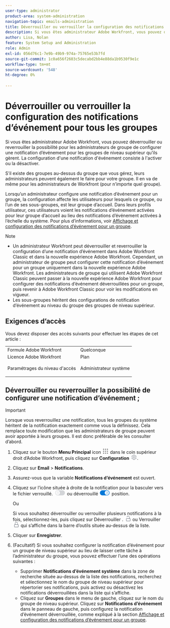 ```yaml
---
user-type: administrator
product-area: system-administration
navigation-topic: emails-administration
title: Déverrouiller ou verrouiller la configuration des notifications d’événement pour tous les groupes
description: Si vous êtes administrateur Adobe Workfront, vous pouvez déverrouiller ou reverrouiller la possibilité pour les administrateurs de groupe de configurer une notification d’événement pour les groupes de niveau supérieur qu’ils gèrent. La configuration d'une notification d'événement consiste à l'activer ou la désactiver.
author: Lisa, Nolan
feature: System Setup and Administration
role: Admin
exl-id: 056d76c1-7e9b-49b9-974a-75765e53b7fd
source-git-commit: 1c0a656f2603c5decabd2bb4e88da1b9530f9e1c
workflow-type: tm+mt
source-wordcount: '548'
ht-degree: 0%

---
```


# Déverrouiller ou verrouiller la configuration des notifications d’événement pour tous les groupes

Si vous êtes administrateur Adobe Workfront, vous pouvez déverrouiller ou reverrouiller la possibilité pour les administrateurs de groupe de configurer une notification d’événement pour les groupes de niveau supérieur qu’ils gèrent. La configuration d&#39;une notification d&#39;événement consiste à l&#39;activer ou la désactiver.

S’il existe des groupes au-dessus du groupe que vous gérez, leurs administrateurs peuvent également le faire pour votre groupe. Il en va de même pour les administrateurs de Workfront (pour n’importe quel groupe).

Lorsqu’un administrateur configure une notification d’événement pour un groupe, la configuration affecte les utilisateurs pour lesquels ce groupe, ou l’un de ses sous-groupes, est leur groupe d’accueil. Dans leurs profils utilisateur, ces utilisateurs voient les notifications d’événement activées pour leur groupe d’accueil au lieu des notifications d’événement activées à l’échelle du système. Pour plus d’informations, voir [Affichage et configuration des notifications d’événement pour un groupe](../../../administration-and-setup/manage-groups/create-and-manage-groups/view-and-configure-event-notifications-group.md).

>[!NOTE]
>
>* Un administrateur Workfront peut déverrouiller et reverrouiller la configuration d’une notification d’événement dans Adobe Workfront Classic et dans la nouvelle expérience Adobe Workfront. Cependant, un administrateur de groupe peut configurer cette notification d’événement pour un groupe uniquement dans la nouvelle expérience Adobe Workfront. Les administrateurs de groupe qui utilisent Adobe Workfront Classic peuvent passer à la nouvelle expérience Adobe Workfront pour configurer des notifications d’événement déverrouillées pour un groupe, puis revenir à Adobe Workfront Classic pour voir les modifications en vigueur.
>* Les sous-groupes héritent des configurations de notification d’événement au niveau du groupe des groupes de niveau supérieur.
>

## Exigences d’accès

Vous devez disposer des accès suivants pour effectuer les étapes de cet article :

<table style="table-layout:auto"> 
 <col> 
 <col> 
 <tbody> 
  <tr> 
   <td role="rowheader">Formule Adobe Workfront</td> 
   <td>Quelconque</td> 
  </tr> 
  <tr> 
   <td role="rowheader">Licence Adobe Workfront</td> 
   <td>Plan</td> 
  </tr> 
  <tr> 
   <td role="rowheader">Paramétrages du niveau d'accès</td> 
   <td> <p>Administrateur système</p> </td> 
  </tr> 
 </tbody> 
</table>

## Déverrouiller ou reverrouiller la possibilité de configurer une notification d’événement ;

>[!IMPORTANT]
>
>Lorsque vous reverrouillez une notification, tous les groupes du système héritent de la notification exactement comme vous la définissez. Cela remplace toute modification que les administrateurs de groupe peuvent avoir apportée à leurs groupes. Il est donc préférable de les consulter d’abord.

1. Cliquez sur le bouton **Menu Principal** icon ![](assets/main-menu-icon.png) dans le coin supérieur droit d’Adobe Workfront, puis cliquez sur **Configuration** ![](assets/gear-icon-settings.png).

1. Cliquez sur **Email** > **Notifications**.

1. Assurez-vous que la variable **Notifications d’événement** est ouvert.
1. Cliquez sur l’icône située à droite de la notification pour la basculer vers le fichier verrouillé. ![Icône Verrouiller](assets/lock-toggle-button.png) ou déverrouillé ![Icône Déverrouiller](assets/unlock-toggle-button.png) position.

   Ou

   Si vous souhaitez déverrouiller ou verrouiller plusieurs notifications à la fois, sélectionnez-les, puis cliquez sur Déverrouiller . ![Icône Déverrouiller](assets/unlock-icon-toolbar.png) ou Verrouiller ![Icône Verrouiller](assets/lock-icon-locked-qs.png) qui s’affiche dans la barre d’outils située au-dessus de la liste.

1. Cliquer sur **Enregistrer**.
1. (Facultatif) Si vous souhaitez configurer la notification d’événement pour un groupe de niveau supérieur au lieu de laisser cette tâche à l’administrateur du groupe, vous pouvez effectuer l’une des opérations suivantes :

   * Supprimer **Notifications d’événement système** dans la zone de recherche située au-dessus de la liste des notifications, recherchez et sélectionnez le nom du groupe de niveau supérieur pour répertorier ses notifications, puis activez ou désactivez les notifications déverrouillées dans la liste qui s’affiche.
   * Cliquez sur **Groupes** dans le menu de gauche, cliquez sur le nom du groupe de niveau supérieur. Cliquez sur **Notifications d’événement** dans le panneau de gauche, puis configurez la notification d’événement déverrouillée, comme expliqué à la section [Affichage et configuration des notifications d’événement pour un groupe](../../../administration-and-setup/manage-groups/create-and-manage-groups/view-and-configure-event-notifications-group.md).
